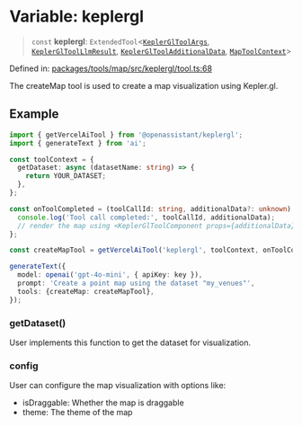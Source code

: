 # Variable: keplergl

> `const` **keplergl**: `ExtendedTool`\<[`KeplerGlToolArgs`](../type-aliases/KeplerGlToolArgs-1.md), [`KeplerGlToolLlmResult`](../type-aliases/KeplerGlToolLlmResult.md), [`KeplerGlToolAdditionalData`](../type-aliases/KeplerGlToolAdditionalData.md), [`MapToolContext`](../type-aliases/MapToolContext.md)\>

Defined in: [packages/tools/map/src/keplergl/tool.ts:68](https://github.com/GeoDaCenter/openassistant/blob/bf312b357cb340f1f76fa8b62441fb39bcbce0ce/packages/tools/map/src/keplergl/tool.ts#L68)

The createMap tool is used to create a map visualization using Kepler.gl.

## Example

```typescript
import { getVercelAiTool } from '@openassistant/keplergl';
import { generateText } from 'ai';

const toolContext = {
  getDataset: async (datasetName: string) => {
    return YOUR_DATASET;
  },
};

const onToolCompleted = (toolCallId: string, additionalData?: unknown) => {
  console.log('Tool call completed:', toolCallId, additionalData);
  // render the map using <KeplerGlToolComponent props={additionalData} />
};

const createMapTool = getVercelAiTool('keplergl', toolContext, onToolCompleted);

generateText({
  model: openai('gpt-4o-mini', { apiKey: key }),
  prompt: 'Create a point map using the dataset "my_venues"',
  tools: {createMap: createMapTool},
});
```

### getDataset()

User implements this function to get the dataset for visualization.

### config

User can configure the map visualization with options like:
- isDraggable: Whether the map is draggable
- theme: The theme of the map
